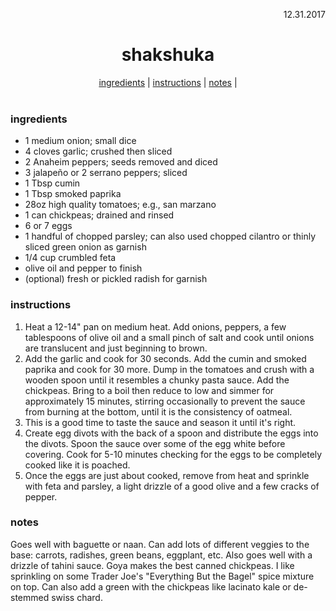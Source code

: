 <p align="right">12.31.2017</p>

<h1 align="center">shakshuka</h1>

<div align="center">
  <a href="#ingredients">ingredients</a> | 
  <a href="#instructions">instructions</a> | 
  <a href="#notes">notes</a> | 
</div>
<br>

### ingredients
- 1 medium onion; small dice
- 4 cloves garlic; crushed then sliced
- 2 Anaheim peppers; seeds removed and diced
- 3 jalapeño or 2 serrano peppers; sliced
- 1 Tbsp cumin
- 1 Tbsp smoked paprika
- 28oz high quality tomatoes; e.g., san marzano
- 1 can chickpeas; drained and rinsed
- 6 or 7 eggs
- 1 handful of chopped parsley; can also used chopped cilantro or thinly sliced green onion as garnish
- 1/4 cup crumbled feta
- olive oil and pepper to finish
- (optional) fresh or pickled radish for garnish

### instructions
1. Heat a 12-14" pan on medium heat. Add onions, peppers, a few tablespoons of olive oil and a small pinch of salt and 
cook until onions are translucent and just beginning to brown. 
1. Add the garlic and cook for 30 seconds. Add the cumin and smoked paprika and cook for 30 more. Dump in the tomatoes
and crush with a wooden spoon until it resembles a chunky pasta sauce. Add the chickpeas. Bring to a boil then reduce to low and simmer 
for approximately 15 minutes, stirring occasionally to prevent the sauce from burning at the bottom, until it is the 
consistency of oatmeal. 
1. This is a good time to taste the sauce and season it until it's right. 
1. Create egg divots with the back of a spoon and distribute the eggs into the divots. Spoon the sauce over some of the 
egg white before covering. Cook for 5-10 minutes checking for the eggs to be completely cooked like it is poached. 
1. Once the eggs are just about cooked, remove from heat and sprinkle with feta and parsley, a light drizzle of a good 
olive and a few cracks of pepper.

### notes
Goes well with baguette or naan.  Can add lots of different veggies to the base: carrots, radishes, green beans, 
eggplant, etc. Also goes well with a drizzle of tahini sauce.  Goya makes the best canned chickpeas. 
I like sprinkling on some Trader Joe's "Everything But the Bagel" spice mixture on top. Can also add a green with the chickpeas like lacinato kale or de-stemmed swiss chard.



